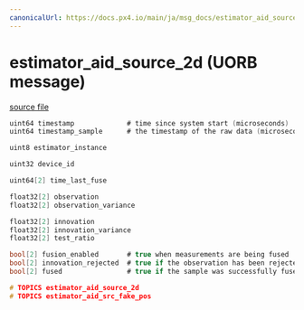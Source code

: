 ```yaml
---
canonicalUrl: https://docs.px4.io/main/ja/msg_docs/estimator_aid_source_2d
---
```


# estimator_aid_source_2d (UORB message)



[source file](https://github.com/PX4/PX4-Autopilot/blob/release/1.13/msg/estimator_aid_source_2d.msg)

```c
uint64 timestamp             # time since system start (microseconds)
uint64 timestamp_sample      # the timestamp of the raw data (microseconds)

uint8 estimator_instance

uint32 device_id

uint64[2] time_last_fuse

float32[2] observation
float32[2] observation_variance

float32[2] innovation
float32[2] innovation_variance
float32[2] test_ratio

bool[2] fusion_enabled       # true when measurements are being fused
bool[2] innovation_rejected  # true if the observation has been rejected
bool[2] fused                # true if the sample was successfully fused

# TOPICS estimator_aid_source_2d
# TOPICS estimator_aid_src_fake_pos

```
